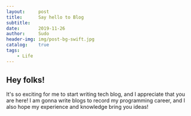 ```yaml
---
layout:     post
title:      Say hello to Blog
subtitle:   
date:       2019-11-26
author:     Sudo
header-img: img/post-bg-swift.jpg
catalog:    true
tags:
    - Life
---
```

## Hey folks!

 It's so exciting for me to start writing tech blog, and I appreciate that you are here! I am gonna write blogs to record my programming career, and I also hope my experience and knowledge bring you ideas!
